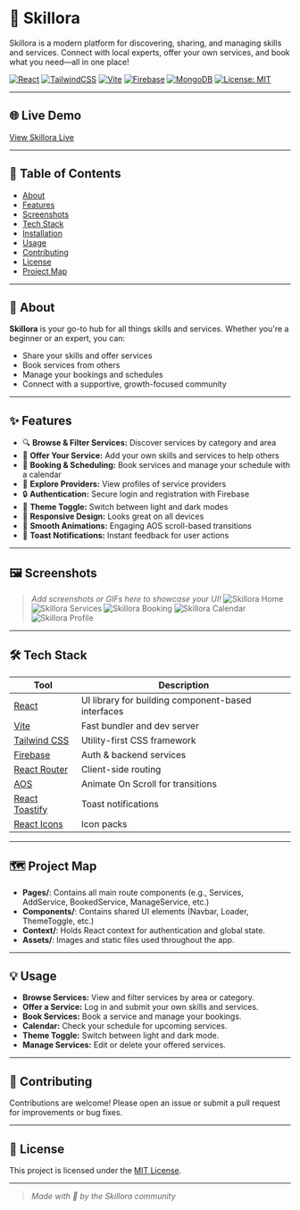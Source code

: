 # 🚀 Skillora

Skillora is a modern platform for discovering, sharing, and managing skills and services. Connect with local experts, offer your own services, and book what you need—all in one place!

[![React](https://img.shields.io/badge/React-19.x-61DAFB?logo=react)](https://reactjs.org/)
[![TailwindCSS](https://img.shields.io/badge/TailwindCSS-4.x-38B2AC?logo=tailwindcss)](https://tailwindcss.com/)
[![Vite](https://img.shields.io/badge/Vite-4.x-646CFF?logo=vite)](https://vitejs.dev/)
[![Firebase](https://img.shields.io/badge/Firebase-9.x-FFCA28?logo=firebase)](https://firebase.google.com/)
[![MongoDB](https://img.shields.io/badge/MongoDB-6.6.x-38B2AC?logo=mongodb)](https://www.mongodb.com/)
[![License: MIT](https://img.shields.io/badge/License-MIT-yellow.svg)](LICENSE)

---

## 🌐 Live Demo

[View Skillora Live](https://skillora-11.web.app/)

---

## 📖 Table of Contents

- [About](#about)
- [Features](#features)
- [Screenshots](#screenshots)
- [Tech Stack](#tech-stack)
- [Installation](#installation)
- [Usage](#usage)
- [Contributing](#contributing)
- [License](#license)
- [Project Map](#project-map)

---

## 📌 About

**Skillora** is your go-to hub for all things skills and services. Whether you're a beginner or an expert, you can:

- Share your skills and offer services
- Book services from others
- Manage your bookings and schedules
- Connect with a supportive, growth-focused community

---

## ✨ Features

- 🔍 **Browse & Filter Services:** Discover services by category and area
- 📝 **Offer Your Service:** Add your own skills and services to help others
- 📅 **Booking & Scheduling:** Book services and manage your schedule with a calendar
- 👤 **Explore Providers:** View profiles of service providers
- 🔒 **Authentication:** Secure login and registration with Firebase
- 🎨 **Theme Toggle:** Switch between light and dark modes
- 📱 **Responsive Design:** Looks great on all devices
- 🚀 **Smooth Animations:** Engaging AOS scroll-based transitions
- 🔔 **Toast Notifications:** Instant feedback for user actions

---

## 🖼️ Screenshots

> _Add screenshots or GIFs here to showcase your UI!_
> ![Skillora Home](image.png)
> ![Skillora Services](image-2.png)
> ![Skillora Booking](image-3.png)
> ![Skillora Calendar](image-4.png)
> ![Skillora Profile](image-5.png)

---

## 🛠️ Tech Stack

| Tool                                                        | Description                                        |
| ----------------------------------------------------------- | -------------------------------------------------- |
| [React](https://reactjs.org/)                               | UI library for building component-based interfaces |
| [Vite](https://vitejs.dev/)                                 | Fast bundler and dev server                        |
| [Tailwind CSS](https://tailwindcss.com/)                    | Utility-first CSS framework                        |
| [Firebase](https://firebase.google.com/)                    | Auth & backend services                            |
| [React Router](https://reactrouter.com/)                    | Client-side routing                                |
| [AOS](https://michalsnik.github.io/aos/)                    | Animate On Scroll for transitions                  |
| [React Toastify](https://fkhadra.github.io/react-toastify/) | Toast notifications                                |
| [React Icons](https://react-icons.github.io/react-icons/)   | Icon packs                                         |

---

## 🗺️ Project Map

- **Pages/**: Contains all main route components (e.g., Services, AddService, BookedService, ManageService, etc.)
- **Components/**: Contains shared UI elements (Navbar, Loader, ThemeToggle, etc.)
- **Context/**: Holds React context for authentication and global state.
- **Assets/**: Images and static files used throughout the app.

---

## 💡 Usage

- **Browse Services:** View and filter services by area or category.
- **Offer a Service:** Log in and submit your own skills and services.
- **Book Services:** Book a service and manage your bookings.
- **Calendar:** Check your schedule for upcoming services.
- **Theme Toggle:** Switch between light and dark mode.
- **Manage Services:** Edit or delete your offered services.

---

## 🤝 Contributing

Contributions are welcome! Please open an issue or submit a pull request for improvements or bug fixes.

---

## 📄 License

This project is licensed under the [MIT License](LICENSE).

---

> _Made with 💙 by the Skillora community_
